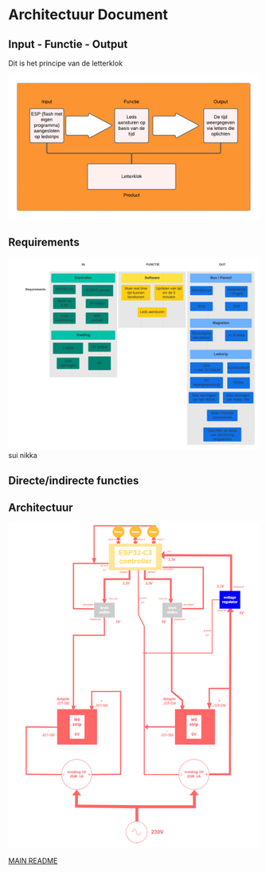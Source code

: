 <h1>Architectuur Document</h1>
<h2>Input - Functie - Output</h2>
<p>Dit is het principe van de letterklok</p>
<img src = "Foto's/Input-Functie-Output.png">


<h2>Requirements</h2>
<img src = "Foto's/Requirements.png">sui nikka

<h2>Directe/indirecte functies</h2>

<h2>Architectuur</h2>
<img src = "Foto's/Architecture.png">

[MAIN README](../README.md)
